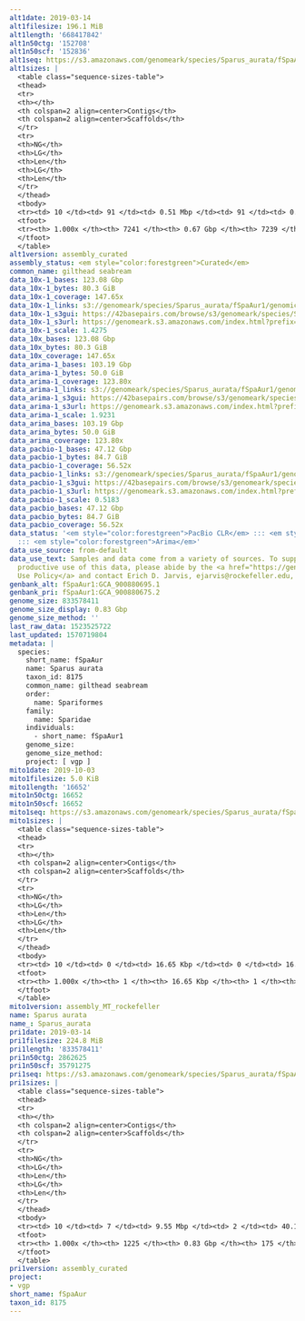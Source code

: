 ```yaml
---
alt1date: 2019-03-14
alt1filesize: 196.1 MiB
alt1length: '668417842'
alt1n50ctg: '152708'
alt1n50scf: '152836'
alt1seq: https://s3.amazonaws.com/genomeark/species/Sparus_aurata/fSpaAur1/assembly_curated/fSpaAur1.alt.cur.20190314.fasta.gz
alt1sizes: |
  <table class="sequence-sizes-table">
  <thead>
  <tr>
  <th></th>
  <th colspan=2 align=center>Contigs</th>
  <th colspan=2 align=center>Scaffolds</th>
  </tr>
  <tr>
  <th>NG</th>
  <th>LG</th>
  <th>Len</th>
  <th>LG</th>
  <th>Len</th>
  </tr>
  </thead>
  <tbody>
  <tr><td> 10 </td><td> 91 </td><td> 0.51 Mbp </td><td> 91 </td><td> 0.51 Mbp </td></tr><tr><td> 20 </td><td> 257 </td><td> 342.37 Kbp </td><td> 257 </td><td> 342.37 Kbp </td></tr><tr><td> 30 </td><td> 486 </td><td> 250.78 Kbp </td><td> 486 </td><td> 250.78 Kbp </td></tr><tr><td> 40 </td><td> 791 </td><td> 191.94 Kbp </td><td> 791 </td><td> 191.94 Kbp </td></tr><tr style="background-color:#cccccc;"><td> 50 </td><td> 1183 </td><td> 152.71 Kbp </td><td> 1183 </td><td> 152.84 Kbp </td></tr><tr><td> 60 </td><td> 1685 </td><td> 117.07 Kbp </td><td> 1685 </td><td> 117.07 Kbp </td></tr><tr><td> 70 </td><td> 2348 </td><td> 87.70 Kbp </td><td> 2347 </td><td> 87.73 Kbp </td></tr><tr><td> 80 </td><td> 3239 </td><td> 64.06 Kbp </td><td> 3238 </td><td> 64.08 Kbp </td></tr><tr><td> 90 </td><td> 4543 </td><td> 40.95 Kbp </td><td> 4542 </td><td> 40.95 Kbp </td></tr><tr><td> 100 </td><td> 7240 </td><td> 125  bp </td><td> 7238 </td><td> 125  bp </td></tr></tbody>
  <tfoot>
  <tr><th> 1.000x </th><th> 7241 </th><th> 0.67 Gbp </th><th> 7239 </th><th> 0.67 Gbp </th></tr>
  </tfoot>
  </table>
alt1version: assembly_curated
assembly_status: <em style="color:forestgreen">Curated</em>
common_name: gilthead seabream
data_10x-1_bases: 123.08 Gbp
data_10x-1_bytes: 80.3 GiB
data_10x-1_coverage: 147.65x
data_10x-1_links: s3://genomeark/species/Sparus_aurata/fSpaAur1/genomic_data/10x/<br>
data_10x-1_s3gui: https://42basepairs.com/browse/s3/genomeark/species/Sparus_aurata/fSpaAur1/genomic_data/10x/
data_10x-1_s3url: https://genomeark.s3.amazonaws.com/index.html?prefix=species/Sparus_aurata/fSpaAur1/genomic_data/10x/
data_10x-1_scale: 1.4275
data_10x_bases: 123.08 Gbp
data_10x_bytes: 80.3 GiB
data_10x_coverage: 147.65x
data_arima-1_bases: 103.19 Gbp
data_arima-1_bytes: 50.0 GiB
data_arima-1_coverage: 123.80x
data_arima-1_links: s3://genomeark/species/Sparus_aurata/fSpaAur1/genomic_data/arima/<br>
data_arima-1_s3gui: https://42basepairs.com/browse/s3/genomeark/species/Sparus_aurata/fSpaAur1/genomic_data/arima/
data_arima-1_s3url: https://genomeark.s3.amazonaws.com/index.html?prefix=species/Sparus_aurata/fSpaAur1/genomic_data/arima/
data_arima-1_scale: 1.9231
data_arima_bases: 103.19 Gbp
data_arima_bytes: 50.0 GiB
data_arima_coverage: 123.80x
data_pacbio-1_bases: 47.12 Gbp
data_pacbio-1_bytes: 84.7 GiB
data_pacbio-1_coverage: 56.52x
data_pacbio-1_links: s3://genomeark/species/Sparus_aurata/fSpaAur1/genomic_data/pacbio/<br>
data_pacbio-1_s3gui: https://42basepairs.com/browse/s3/genomeark/species/Sparus_aurata/fSpaAur1/genomic_data/pacbio/
data_pacbio-1_s3url: https://genomeark.s3.amazonaws.com/index.html?prefix=species/Sparus_aurata/fSpaAur1/genomic_data/pacbio/
data_pacbio-1_scale: 0.5183
data_pacbio_bases: 47.12 Gbp
data_pacbio_bytes: 84.7 GiB
data_pacbio_coverage: 56.52x
data_status: '<em style="color:forestgreen">PacBio CLR</em> ::: <em style="color:forestgreen">10x</em>
  ::: <em style="color:forestgreen">Arima</em>'
data_use_source: from-default
data_use_text: Samples and data come from a variety of sources. To support fair and
  productive use of this data, please abide by the <a href="https://genome10k.soe.ucsc.edu/data-use-policies/">Data
  Use Policy</a> and contact Erich D. Jarvis, ejarvis@rockefeller.edu, with any questions.
genbank_alt: fSpaAur1:GCA_900880695.1
genbank_pri: fSpaAur1:GCA_900880675.2
genome_size: 833578411
genome_size_display: 0.83 Gbp
genome_size_method: ''
last_raw_data: 1523525722
last_updated: 1570719804
metadata: |
  species:
    short_name: fSpaAur
    name: Sparus aurata
    taxon_id: 8175
    common_name: gilthead seabream
    order:
      name: Spariformes
    family:
      name: Sparidae
    individuals:
      - short_name: fSpaAur1
    genome_size:
    genome_size_method:
    project: [ vgp ]
mito1date: 2019-10-03
mito1filesize: 5.0 KiB
mito1length: '16652'
mito1n50ctg: 16652
mito1n50scf: 16652
mito1seq: https://s3.amazonaws.com/genomeark/species/Sparus_aurata/fSpaAur1/assembly_MT_rockefeller/fSpaAur1.MT.20191003.fasta.gz
mito1sizes: |
  <table class="sequence-sizes-table">
  <thead>
  <tr>
  <th></th>
  <th colspan=2 align=center>Contigs</th>
  <th colspan=2 align=center>Scaffolds</th>
  </tr>
  <tr>
  <th>NG</th>
  <th>LG</th>
  <th>Len</th>
  <th>LG</th>
  <th>Len</th>
  </tr>
  </thead>
  <tbody>
  <tr><td> 10 </td><td> 0 </td><td> 16.65 Kbp </td><td> 0 </td><td> 16.65 Kbp </td></tr><tr><td> 20 </td><td> 0 </td><td> 16.65 Kbp </td><td> 0 </td><td> 16.65 Kbp </td></tr><tr><td> 30 </td><td> 0 </td><td> 16.65 Kbp </td><td> 0 </td><td> 16.65 Kbp </td></tr><tr><td> 40 </td><td> 0 </td><td> 16.65 Kbp </td><td> 0 </td><td> 16.65 Kbp </td></tr><tr style="background-color:#cccccc;"><td> 50 </td><td> 0 </td><td style="background-color:#ff8888;"> 16.65 Kbp </td><td> 0 </td><td style="background-color:#ff8888;"> 16.65 Kbp </td></tr><tr><td> 60 </td><td> 0 </td><td> 16.65 Kbp </td><td> 0 </td><td> 16.65 Kbp </td></tr><tr><td> 70 </td><td> 0 </td><td> 16.65 Kbp </td><td> 0 </td><td> 16.65 Kbp </td></tr><tr><td> 80 </td><td> 0 </td><td> 16.65 Kbp </td><td> 0 </td><td> 16.65 Kbp </td></tr><tr><td> 90 </td><td> 0 </td><td> 16.65 Kbp </td><td> 0 </td><td> 16.65 Kbp </td></tr><tr><td> 100 </td><td> 0 </td><td> 16.65 Kbp </td><td> 0 </td><td> 16.65 Kbp </td></tr></tbody>
  <tfoot>
  <tr><th> 1.000x </th><th> 1 </th><th> 16.65 Kbp </th><th> 1 </th><th> 16.65 Kbp </th></tr>
  </tfoot>
  </table>
mito1version: assembly_MT_rockefeller
name: Sparus aurata
name_: Sparus_aurata
pri1date: 2019-03-14
pri1filesize: 224.8 MiB
pri1length: '833578411'
pri1n50ctg: 2862625
pri1n50scf: 35791275
pri1seq: https://s3.amazonaws.com/genomeark/species/Sparus_aurata/fSpaAur1/assembly_curated/fSpaAur1.pri.cur.20190314.fasta.gz
pri1sizes: |
  <table class="sequence-sizes-table">
  <thead>
  <tr>
  <th></th>
  <th colspan=2 align=center>Contigs</th>
  <th colspan=2 align=center>Scaffolds</th>
  </tr>
  <tr>
  <th>NG</th>
  <th>LG</th>
  <th>Len</th>
  <th>LG</th>
  <th>Len</th>
  </tr>
  </thead>
  <tbody>
  <tr><td> 10 </td><td> 7 </td><td> 9.55 Mbp </td><td> 2 </td><td> 40.12 Mbp </td></tr><tr><td> 20 </td><td> 17 </td><td> 7.24 Mbp </td><td> 4 </td><td> 37.95 Mbp </td></tr><tr><td> 30 </td><td> 31 </td><td> 5.24 Mbp </td><td> 6 </td><td> 37.01 Mbp </td></tr><tr><td> 40 </td><td> 49 </td><td> 4.03 Mbp </td><td> 8 </td><td> 36.13 Mbp </td></tr><tr style="background-color:#cccccc;"><td> 50 </td><td> 74 </td><td style="background-color:#88ff88;"> 2.86 Mbp </td><td> 10 </td><td style="background-color:#88ff88;"> 35.79 Mbp </td></tr><tr><td> 60 </td><td> 107 </td><td> 2.13 Mbp </td><td> 13 </td><td> 35.16 Mbp </td></tr><tr><td> 70 </td><td> 157 </td><td> 1.31 Mbp </td><td> 15 </td><td> 31.86 Mbp </td></tr><tr><td> 80 </td><td> 245 </td><td> 0.71 Mbp </td><td> 18 </td><td> 30.53 Mbp </td></tr><tr><td> 90 </td><td> 426 </td><td> 305.76 Kbp </td><td> 21 </td><td> 28.39 Mbp </td></tr><tr><td> 100 </td><td> 1224 </td><td> 2  bp </td><td> 174 </td><td> 20.81 Kbp </td></tr></tbody>
  <tfoot>
  <tr><th> 1.000x </th><th> 1225 </th><th> 0.83 Gbp </th><th> 175 </th><th> 0.83 Gbp </th></tr>
  </tfoot>
  </table>
pri1version: assembly_curated
project:
- vgp
short_name: fSpaAur
taxon_id: 8175
---
```


